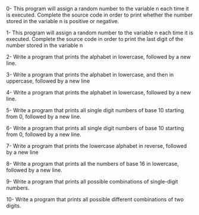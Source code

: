 0- This program will assign a random number to the variable n each time it is executed. Complete the source code in order to print whether the number stored in the variable n is positive or negative.

1- This program will assign a random number to the variable n each time it is executed. Complete the source code in order to print the last digit of the number stored in the variable n

2- Write a program that prints the alphabet in lowercase, followed by a new line.

3- Write a program that prints the alphabet in lowercase, and then in uppercase, followed by a new line

4- Write a program that prints the alphabet in lowercase, followed by a new line.

5- Write a program that prints all single digit numbers of base 10 starting from 0, followed by a new line.

6- Write a program that prints all single digit numbers of base 10 starting from 0, followed by a new line.

7- Write a program that prints the lowercase alphabet in reverse, followed by a new line

8- Write a program that prints all the numbers of base 16 in lowercase, followed by a new line.

9- Write a program that prints all possible combinations of single-digit numbers.

10- Write a program that prints all possible different combinations of two digits.
